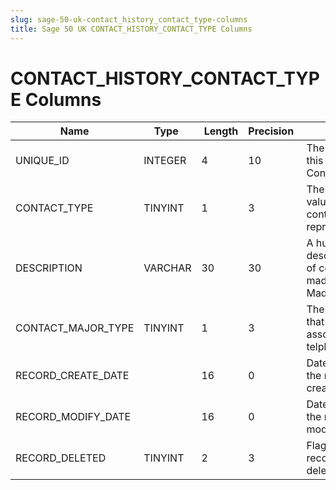 ```yaml
---
slug: sage-50-uk-contact_history_contact_type-columns
title: Sage 50 UK CONTACT_HISTORY_CONTACT_TYPE Columns
---
```

# CONTACT_HISTORY_CONTACT_TYPE Columns

| Name | Type  |  Length | Precision  |  Notes  | Example |
| --- | --- | --- | --- | --- | --- |
| UNIQUE_ID | INTEGER | 4 | 10 | The unique number of this ContactHistory Contact Type | 1 |
| CONTACT_TYPE | TINYINT | 1 | 3 | The system-defined value for the type of contact this record represents | 0 |
| DESCRIPTION | VARCHAR | 30 | 30 | A human-readable description of the type of communication made e.g. 'Telephone, Made' | Telephone, made |
| CONTACT_MAJOR_TYPE | TINYINT | 1 | 3 | The MajorContactType that this Type is associated with i.e telphone/letter/meeting | 0 |
| RECORD_CREATE_DATE |  | 16 | 0 | Date and time when the record was created. | 04/08/2017 14:18:53 |
| RECORD_MODIFY_DATE |  | 16 | 0 | Date and time when the record was modified. | 04/08/2017 14:18:53 |
| RECORD_DELETED | TINYINT | 2 | 3 | Flag denoting if the record has been deleted or not. | 0 |
